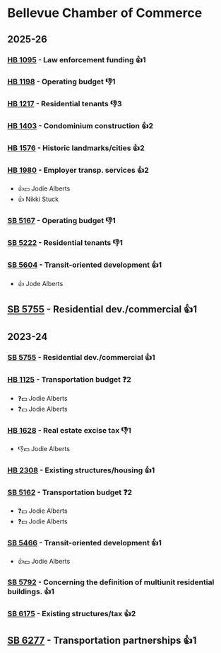 # Bellevue Chamber of Commerce
## 2025-26

### [HB 1095](/bill/2025-26/hb/1095/) - Law enforcement funding 👍1  

### [HB 1198](/bill/2025-26/hb/1198/) - Operating budget  👎1 

### [HB 1217](/bill/2025-26/hb/1217/) - Residential tenants  👎3 

### [HB 1403](/bill/2025-26/hb/1403/) - Condominium construction 👍2  

### [HB 1576](/bill/2025-26/hb/1576/) - Historic landmarks/cities 👍2  

### [HB 1980](/bill/2025-26/hb/1980/) - Employer transp. services 👍2  
* 👍💵 Jodie Alberts
* 👍 Nikki Stuck

### [SB 5167](/bill/2025-26/sb/5167/) - Operating budget  👎1 

### [SB 5222](/bill/2025-26/sb/5222/) - Residential tenants  👎1 

### [SB 5604](/bill/2025-26/sb/5604/) - Transit-oriented development 👍1  
* 👍 Jode Alberts

## [SB 5755](/bill/2025-26/sb/5755/) - Residential dev./commercial 👍1  

## 2023-24

### [SB 5755](/bill/2023-24/sb/5755/) - Residential dev./commercial 👍1  

### [HB 1125](/bill/2023-24/hb/1125/) - Transportation budget   ❓2
* ❓💵 Jodie Alberts
* ❓💵 Jodie Alberts

### [HB 1628](/bill/2023-24/hb/1628/) - Real estate excise tax  👎1 
* 👎💵 Jodie Alberts

### [HB 2308](/bill/2023-24/hb/2308/) - Existing structures/housing 👍1  

### [SB 5162](/bill/2023-24/sb/5162/) - Transportation budget   ❓2
* ❓💵 Jodie Alberts
* ❓💵 Jodie Alberts

### [SB 5466](/bill/2023-24/sb/5466/) - Transit-oriented development 👍1  
* 👍💵 Jodie Alberts

### [SB 5792](/bill/2023-24/sb/5792/) - Concerning the definition of multiunit residential buildings. 👍1  

### [SB 6175](/bill/2023-24/sb/6175/) - Existing structures/tax 👍2  

## [SB 6277](/bill/2023-24/sb/6277/) - Transportation partnerships 👍1  
